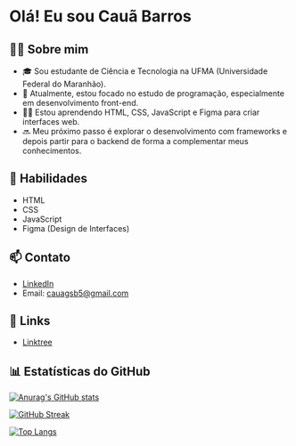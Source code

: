 # Olá! Eu sou Cauã Barros

## 👨‍💻 Sobre mim
- 🎓 Sou estudante de Ciência e Tecnologia na UFMA (Universidade Federal do Maranhão).
- 🌱 Atualmente, estou focado no estudo de programação, especialmente em desenvolvimento front-end.
- 👨‍💻 Estou aprendendo HTML, CSS, JavaScript e Figma para criar interfaces web.
- 🔜 Meu próximo passo é explorar o desenvolvimento com frameworks e depois partir para o backend de forma a complementar meus conhecimentos.

## 🚀 Habilidades
- HTML
- CSS
- JavaScript
- Figma (Design de Interfaces)

## 📫 Contato
- [LinkedIn](https://www.linkedin.com/in/caua-gabriel-barros/)
- Email: cauagsb5@gmail.com

## 🔗 Links
- [Linktree](https://cgsbarros.github.io/linktree-cauabarros/)

## 📊 Estatísticas do GitHub

[![Anurag's GitHub stats](https://github-readme-stats.vercel.app/api?username=cgsbarros&show_icons=true&theme=dark)](https://github.com/anuraghazra/github-readme-stats)

[![GitHub Streak](https://streak-stats.demolab.com?user=cgsbarros&theme=dark&card_height=180em)](https://git.io/streak-stats)

[![Top Langs](https://github-readme-stats.vercel.app/api/top-langs/?username=cgsbarros&theme=dark&layout=compact)](https://github.com/anuraghazra/github-readme-stats)
